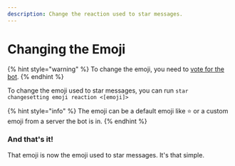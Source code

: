 ```yaml
---
description: Change the reaction used to star messages.
---
```


# Changing the Emoji

{% hint style="warning" %}
To change the emoji, you need to [vote for the bot](https://top.gg/bot/655390915325591629/vote).
{% endhint %}

To change the emoji used to star messages, you can run `star changesetting emoji reaction <[emoji]>`

{% hint style="info" %}
The emoji can be a default emoji like ⭐️ or a custom emoji from a server the bot is in.
{% endhint %}

### And that's it!

That emoji is now the emoji used to star messages. It's that simple.

